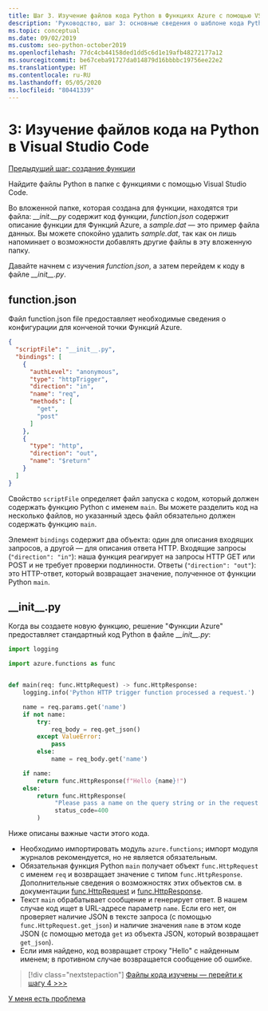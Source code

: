 ```yaml
---
title: Шаг 3. Изучение файлов кода Python в Функциях Azure с помощью VS Code
description: 'Руководство, шаг 3: основные сведения о шаблоне кода Python, который предоставляется в Функциях Azure.'
ms.topic: conceptual
ms.date: 09/02/2019
ms.custom: seo-python-october2019
ms.openlocfilehash: 77dc4cb44158ded1dd5c6d1e19afb48272177a12
ms.sourcegitcommit: be67ceba91727da014879d16bbbbc19756ee22e2
ms.translationtype: HT
ms.contentlocale: ru-RU
ms.lasthandoff: 05/05/2020
ms.locfileid: "80441339"
---
```

# <a name="3-examine-the-python-code-files-in-visual-studio-code"></a>3: Изучение файлов кода на Python в Visual Studio Code

[Предыдущий шаг: создание функции](tutorial-vs-code-serverless-python-02.md)

Найдите файлы Python в папке с функциями с помощью Visual Studio Code.

Во вложенной папке, которая создана для функции, находятся три файла: *\_\_init.\_\_py* содержит код функции, *function.json* содержит описание функции для Функций Azure, а *sample.dat* — это пример файла данных. Вы можете спокойно удалить *sample.dat*, так как он лишь напоминает о возможности добавлять другие файлы в эту вложенную папку.

Давайте начнем с изучения *function.json*, а затем перейдем к коду в файле *\_\_init\_\_.py*.

## <a name="functionjson"></a>function.json

Файл function.json file предоставляет необходимые сведения о конфигурации для конченой точки Функций Azure.

```json
{
  "scriptFile": "__init__.py",
  "bindings": [
    {
      "authLevel": "anonymous",
      "type": "httpTrigger",
      "direction": "in",
      "name": "req",
      "methods": [
        "get",
        "post"
      ]
    },
    {
      "type": "http",
      "direction": "out",
      "name": "$return"
    }
  ]
}
```

Свойство `scriptFile` определяет файл запуска с кодом, который должен содержать функцию Python с именем `main`. Вы можете разделить код на несколько файлов, но указанный здесь файл обязательно должен содержать функцию `main`.

Элемент `bindings` содержит два объекта: один для описания входящих запросов, а другой — для описания ответа HTTP. Входящие запросы (`"direction": "in"`): наша функция реагирует на запросы HTTP GET или POST и не требует проверки подлинности. Ответы (`"direction": "out"`): это HTTP-ответ, который возвращает значение, полученное от функции Python `main`.

## <a name="__init__py"></a>\_\_init\_\_.py

Когда вы создаете новую функцию, решение "Функции Azure" предоставляет стандартный код Python в файле *\_\_init\_\_.py*:

```python
import logging

import azure.functions as func


def main(req: func.HttpRequest) -> func.HttpResponse:
    logging.info('Python HTTP trigger function processed a request.')

    name = req.params.get('name')
    if not name:
        try:
            req_body = req.get_json()
        except ValueError:
            pass
        else:
            name = req_body.get('name')

    if name:
        return func.HttpResponse(f"Hello {name}!")
    else:
        return func.HttpResponse(
             "Please pass a name on the query string or in the request body",
             status_code=400
        )
```

Ниже описаны важные части этого кода.

- Необходимо импортировать модуль `azure.functions`; импорт модуля журналов рекомендуется, но не является обязательным.
- Обязательная функция Python `main` получает объект `func.HttpRequest` с именем `req` и возвращает значение с типом `func.HttpResponse`. Дополнительные сведения о возможностях этих объектов см. в документации [func.HttpRequest](/python/api/azure-functions/azure.functions.httprequest?view=azure-python) и [func.HttpResponse](/python/api/azure-functions/azure.functions.httpresponse?view=azure-python).
- Текст `main` обрабатывает сообщение и генерирует ответ. В нашем случае код ищет в URL-адресе параметр `name`. Если его нет, он проверяет наличие JSON в тексте запроса (с помощью `func.HttpRequest.get_json`) и наличие значения `name` в этом коде JSON (с помощью метода `get` из объекта JSON, который возвращает `get_json`).
- Если имя найдено, код возвращает строку "Hello" с найденным именем; в противном случае возвращается сообщение об ошибке.

> [!div class="nextstepaction"]
> [Файлы кода изучены — перейти к шагу 4 >>>](tutorial-vs-code-serverless-python-04.md)

[У меня есть проблема](https://www.research.net/r/PWZWZ52?tutorial=vscode-functions-python&step=03-examine-code-files)
